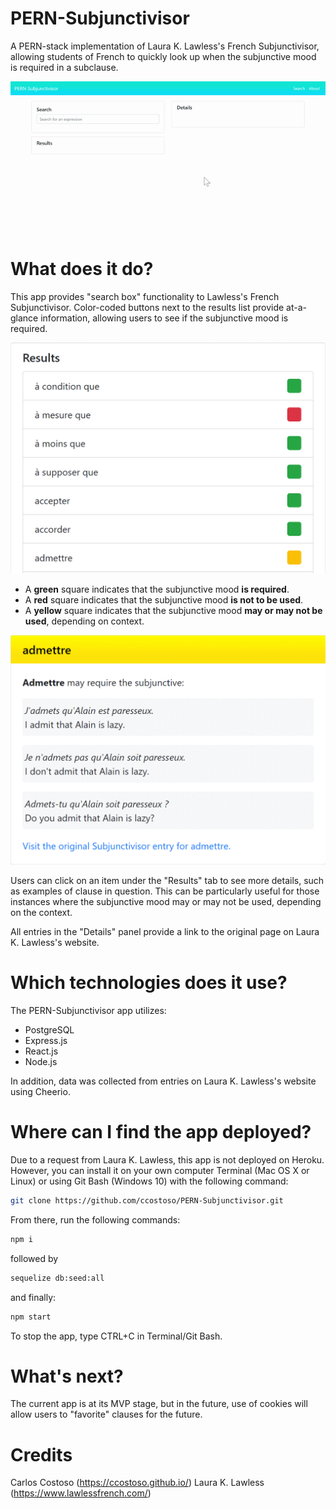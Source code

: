 # PERN-Subjunctivisor
A PERN-stack implementation of Laura K. Lawless's French Subjunctivisor, allowing students of French to quickly look up when the subjunctive mood is required in a subclause.

![Lookup](readme/demo.gif)

# What does it do?
This app provides "search box" functionality to Lawless's French Subjunctivisor. Color-coded buttons next to the results list provide at-a-glance information, allowing users to see if the subjunctive mood is required. 

![Colors](readme/colors.gif)

- A **green** square indicates that the subjunctive mood **is required**.
- A **red** square indicates that the subjunctive mood **is not to be used**.
- A **yellow** square indicates that the subjunctive mood **may or may not be used**, depending on context.

![Details](readme/admettre-details.gif)

Users can click on an item under the "Results" tab to see more details, such as examples of clause in question. This can be particularly useful for those instances where the subjunctive mood may or may not be used, depending on the context.

All entries in the "Details" panel provide a link to the original page on Laura K. Lawless's website.

# Which technologies does it use?
The PERN-Subjunctivisor app utilizes:
- PostgreSQL
- Express.js
- React.js
- Node.js

In addition, data was collected from entries on Laura K. Lawless's website using Cheerio.

# Where can I find the app deployed?
Due to a request from Laura K. Lawless, this app is not deployed on Heroku. However, you can install it on your own computer Terminal (Mac OS X or Linux) or using Git Bash (Windows 10) with the following command:

```bash
git clone https://github.com/ccostoso/PERN-Subjunctivisor.git
```

From there, run the following commands:
```bash
npm i
```

followed by

```bash
sequelize db:seed:all
```

and finally:

```bash
npm start
```

To stop the app, type CTRL+C in Terminal/Git Bash.

# What's next?
The current app is at its MVP stage, but in the future, use of cookies will allow users to "favorite" clauses for the future.

# Credits
Carlos Costoso (https://ccostoso.github.io/)
Laura K. Lawless (https://www.lawlessfrench.com/)

